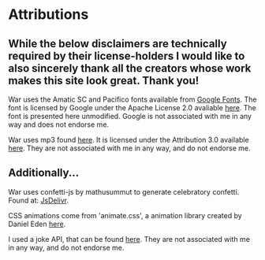# Attributions

## While the below disclaimers are technically required by their license-holders I would like to also sincerely thank all the creators whose work makes this site look great. Thank you!


War uses the Amatic SC and Pacifico fonts available from [Google Fonts](https://fonts.google.com/specimen/Amatic+SC?sidebar.open=true&selection.family=Amatic+SC|Pacifico). The font is licensed by Google under the Apache License 2.0 avaliable [here](https://github.com/googlefonts/robotoslab/blob/master/LICENSE.txt). The font is presented here unmodified. Google is not associated with me in any way and does not endorse me.

War uses mp3 found [here](http://soundbible.com/1257-Jolly-Laugh.html). It is licensed under the Attribution 3.0 available [here](https://creativecommons.org/licenses/by/3.0/legalcode). They are not associated with me in any way, and do not endorse me. 

## Additionally...

War uses confetti-js by mathusummut to generate celebratory confetti. Found at: [JsDelivr](https://cdn.jsdelivr.net/gh/mathusummut/confetti.js/confetti.min.js).

CSS animations come from 'animate.css', a animation library created by Daniel Eden [here](https://daneden.github.io/animate.css/).

I used a joke API, that can be found [here](https://official-joke-api.appspot.com/jokes/programming/random).  They are not associated with me in any way, and do not endorse me. 
